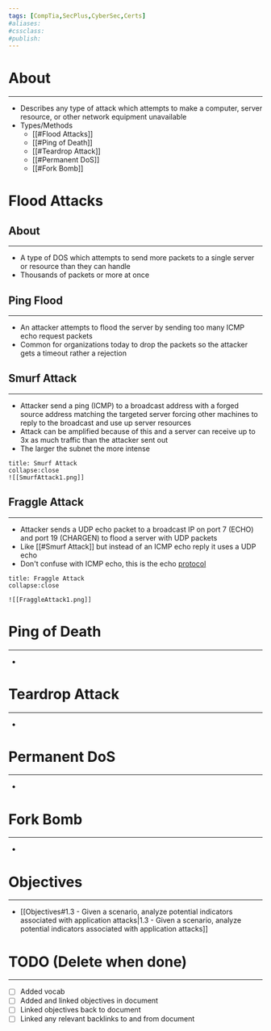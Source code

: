 ```yaml
---
tags: [CompTia,SecPlus,CyberSec,Certs]
#aliases:
#cssclass:
#publish:
---
```


# About
---
- Describes any type of attack which attempts to make a computer, server resource, or other network equipment unavailable
- Types/Methods
	- [[#Flood Attacks]]
	- [[#Ping of Death]]
	- [[#Teardrop Attack]]
	- [[#Permanent DoS]]
	- [[#Fork Bomb]]

# Flood Attacks

## About
---
- A type of DOS which attempts to send more packets to a single server or resource than they can handle
- Thousands of packets or more at once

## Ping Flood
---
- An attacker attempts to flood the server by sending too many ICMP echo request packets
- Common for organizations today to drop the packets so the attacker gets a timeout rather a rejection 

## Smurf Attack
---
- Attacker send a ping (ICMP) to a broadcast address with a forged source address matching the targeted server forcing other machines to reply to the broadcast and use up server resources
- Attack can be amplified because of this and a server can receive up to 3x as much traffic than the attacker sent out
- The larger the subnet the more intense

```ad-example
title: Smurf Attack
collapse:close
![[SmurfAttack1.png]]
```

## Fraggle Attack
---
- Attacker sends a UDP echo packet to a broadcast IP on port 7 (ECHO) and port 19 (CHARGEN) to flood a server with UDP packets
- Like [[#Smurf Attack]] but instead of an ICMP echo reply it uses a UDP echo
- Don't confuse with ICMP echo, this is the echo <u>protocol</u>

```ad-example
title: Fraggle Attack
collapse:close

![[FraggleAttack1.png]]
```

# Ping of Death
---
-

# Teardrop Attack
---
-

# Permanent DoS
---
-

# Fork Bomb
---
-
# Objectives
---
- [[Objectives#1.3 - Given a scenario, analyze potential indicators associated with application attacks|1.3 - Given a scenario, analyze potential indicators associated with application attacks]]

# TODO (Delete when done)
---
- [ ] Added vocab
- [ ] Added and linked objectives in document
- [ ] Linked objectives back to document
- [ ] Linked any relevant backlinks to and from document